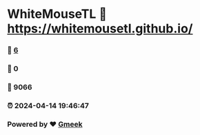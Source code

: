 # WhiteMouseTL :link: https://whitemousetl.github.io/ 
### :page_facing_up: [6](https://whitemousetl.github.io//tag.html) 
### :speech_balloon: 0 
### :hibiscus: 9066 
### :alarm_clock: 2024-04-14 19:46:47 
### Powered by :heart: [Gmeek](https://github.com/Meekdai/Gmeek)

